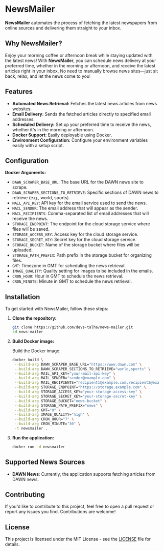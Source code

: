 # NewsMailer

**NewsMailer** automates the process of fetching the latest newspapers from online sources and delivering them straight to your inbox.

## Why NewsMailer?

Enjoy your morning coffee or afternoon break while staying updated with the latest news! With **NewsMailer**, you can schedule news delivery at your preferred time, whether in the morning or afternoon, and receive the latest articles right in your inbox. No need to manually browse news sites—just sit back, relax, and let the news come to you!

## Features

- **Automated News Retrieval:** Fetches the latest news articles from news websites.
- **Email Delivery:** Sends the fetched articles directly to specified email addresses.
- **Scheduled Delivery:** Set up your preferred time to receive the news, whether it's in the morning or afternoon.
- **Docker Support:** Easily deployable using Docker.
- **Environment Configuration:** Configure your environment variables easily with a setup script.

## Configuration

**Docker Arguments:**

- `DAWN_SCRAPER_BASE_URL`: The base URL for the DAWN news site to scrape.
- `DAWN_SCRAPER_SECTIONS_TO_RETRIEVE`: Specific sections of DAWN news to retrieve (e.g., world, sports).
- `MAIL_API_KEY`: API key for the email service used to send the news.
- `MAIL_SENDER`: The email address that will appear as the sender.
- `MAIL_RECIPIENTS`: Comma-separated list of email addresses that will receive the news.
- `STORAGE_ENDPOINT`: The endpoint for the cloud storage service where files will be saved.
- `STORAGE_ACCESS_KEY`: Access key for the cloud storage service.
- `STORAGE_SECRET_KEY`: Secret key for the cloud storage service.
- `STORAGE_BUCKET`: Name of the storage bucket where files will be uploaded.
- `STORAGE_PATH_PREFIX`: Path prefix in the storage bucket for organizing files.
- `GMT`: Timezone in GMT for scheduling the news retrieval.
- `IMAGE_QUALITY`: Quality setting for images to be included in the emails.
- `CRON_HOUR`: Hour in GMT to schedule the news retrieval.
- `CRON_MINUTE`: Minute in GMT to schedule the news retrieval.

## Installation

To get started with NewsMailer, follow these steps:

1. **Clone the repository:**

   ```bash
   git clone https://github.com/devs-talha/news-mailer.git
   cd news-mailer
   ```

2. **Build Docker image:**

   Build the Docker image:

   ```bash
   docker build \
    --build-arg DAWN_SCRAPER_BASE_URL="https://www.dawn.com" \
    --build-arg DAWN_SCRAPER_SECTIONS_TO_RETRIEVE="world,sports" \
    --build-arg MAIL_API_KEY="your-mail-api-key" \
    --build-arg MAIL_SENDER="sender@example.com" \
    --build-arg MAIL_RECIPIENTS="recipient1@example.com,recipient2@example.com" \
    --build-arg STORAGE_ENDPOINT="https://storage.example.com" \
    --build-arg STORAGE_ACCESS_KEY="your-storage-access-key" \
    --build-arg STORAGE_SECRET_KEY="your-storage-secret-key" \
    --build-arg STORAGE_BUCKET="news-bucket" \
    --build-arg STORAGE_PATH_PREFIX="news" \
    --build-arg GMT="0" \
    --build-arg IMAGE_QUALITY="high" \
    --build-arg CRON_HOUR="7" \
    --build-arg CRON_MINUTE="30" \
    -t newsmailer .
   ```

3. **Run the application:**

   ```bash
   docker run -d newsmailer
   ```

## Supported News Sources

- **DAWN News**: Currently, the application supports fetching articles from DAWN news.

## Contributing

If you'd like to contribute to this project, feel free to open a pull request or report any issues you find. Contributions are welcome!

## License

This project is licensed under the MIT License - see the [LICENSE](LICENSE) file for details.
